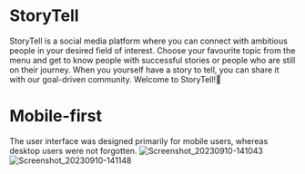# StoryTell
StoryTell is a social media platform where you can connect with ambitious people in your desired field of interest. Choose your favourite topic from the menu and get to know people with successful stories or people who are still on their journey. When you yourself have a story to tell, you can share it with our goal-driven community. Welcome to StoryTell!🚀
# Mobile-first
The user interface was designed primarily for mobile users, whereas desktop users were not forgotten.
![Screenshot_20230910-141043](https://github.com/MartinLauff/StoryTell/assets/72349751/6a720819-dde7-43f4-b424-e828e9a56dd7)
![Screenshot_20230910-141148](https://github.com/MartinLauff/StoryTell/assets/72349751/07c03237-701f-454e-aaf0-bbc12012645b)
